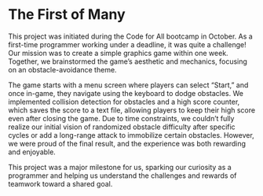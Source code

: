 # The First of Many 
This project was initiated during the Code for All bootcamp in October. 
As a first-time programmer working under a deadline, it was quite a challenge! Our mission was to create a simple graphics game within one week.
Together, we brainstormed the game’s aesthetic and mechanics, focusing on an obstacle-avoidance theme. 

The game starts with a menu screen where players can select “Start,” and once in-game, they navigate using the keyboard to dodge obstacles. 
We implemented collision detection for obstacles and a high score counter, which saves the score to a text file, allowing players to keep their high score even after closing the game.
Due to time constraints, we couldn’t fully realize our initial vision of randomized obstacle difficulty after specific cycles or add a long-range attack to immobilize certain obstacles. 
However, we were proud of the final result, and the experience was both rewarding and enjoyable.

This project was a major milestone for us, sparking our curiosity as a programmer and helping us understand the challenges and rewards of teamwork toward a shared goal.
